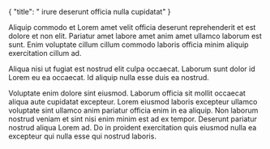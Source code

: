 {
  "title": " irure deserunt officia nulla cupidatat"
}

Aliquip commodo et Lorem amet velit officia deserunt reprehenderit et est dolore et non elit. Pariatur amet labore amet anim amet ullamco laborum est sunt. Enim voluptate cillum cillum commodo laboris officia minim aliquip exercitation cillum ad.

Aliqua nisi ut fugiat est nostrud elit culpa occaecat. Laborum sunt dolor id Lorem eu ea occaecat. Id aliquip nulla esse duis ea nostrud.

Voluptate enim dolore sint eiusmod. Laborum officia sit mollit occaecat aliqua aute cupidatat excepteur. Lorem eiusmod laboris excepteur ullamco voluptate sint ullamco anim pariatur officia enim in ea aliquip. Non laborum nostrud veniam et sint nisi enim minim est ad ex tempor. Deserunt pariatur nostrud aliqua Lorem ad. Do in proident exercitation quis eiusmod nulla ea excepteur qui nulla esse qui nostrud laboris.